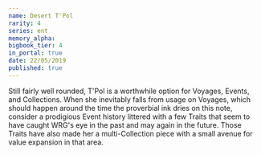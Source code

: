 ```yaml
---
name: Desert T'Pol
rarity: 4
series: ent
memory_alpha:
bigbook_tier: 4
in_portal: true
date: 22/05/2019
published: true
---
```


Still fairly well rounded, T'Pol is a worthwhile option for Voyages, Events, and Collections. When she inevitably falls from usage on Voyages, which should happen around the time the proverbial ink dries on this note, consider a prodigious Event history littered with a few Traits that seem to have caught WRG's eye in the past and may again in the future. Those Traits have also made her a multi-Collection piece with a small avenue for value expansion in that area.
